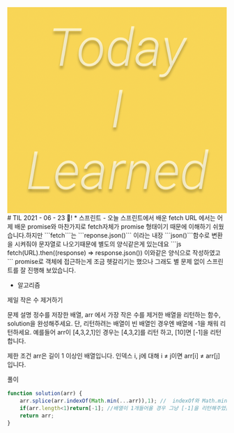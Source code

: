 <img src="TILimage.png" align="center" />
# TIL 2021 - 06 - 23 📖!
* 스프린트
- 오늘 스프린트에서 배운 fetch URL 에서는 어제 배운 promise와 마찬가지로 fetch자체가 promise 형태이기 때문에 이해하기 쉬웠습니다.하지만 ```fetch```는 ```reponse.json()``` 이라는 내장 ```json()```함수로 변환을 시켜줘야 문자열로 나오기때문에 별도의 양식같은게 있는데요
```js
fetch(URL).then((response) => response.json()) 이와같은 양식으로 작성하였고 
```
promise로 객체에 접근하는게 조금 헷갈리기는 했으나 그래도 별 문제 없이 스프린트를 잘 진행해 보았습니다.

* 알고리즘 

제일 작은 수 제거하기

문제 설명
정수를 저장한 배열, arr 에서 가장 작은 수를 제거한 배열을 리턴하는 함수, solution을 완성해주세요. 단, 리턴하려는 배열이 빈 배열인 경우엔 배열에 -1을 채워 리턴하세요. 예를들어 arr이 [4,3,2,1]인 경우는 [4,3,2]를 리턴 하고, [10]면 [-1]을 리턴 합니다.

제한 조건
arr은 길이 1 이상인 배열입니다.
인덱스 i, j에 대해 i ≠ j이면 arr[i] ≠ arr[j] 입니다.

풀이 
```js
function solution(arr) {
    arr.splice(arr.indexOf(Math.min(...arr)),1); //  indexOf와 Math.min메서드로 ...arr로 들어온 배열에 가장 작은 값을 찾아서 splice로 제거해주고  
    if(arr.length<1)return[-1]; //배열이 1개들어올 경우 그냥 [-1]을 리턴해주었습니다
    return arr;
}
```
